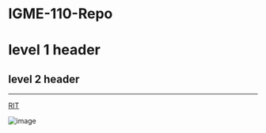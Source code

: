 # IGME-110-Repo

# level 1 header

## level 2 header

---

[RIT](https://www.rit.edu)

![image](/assets/images/tux.png)

